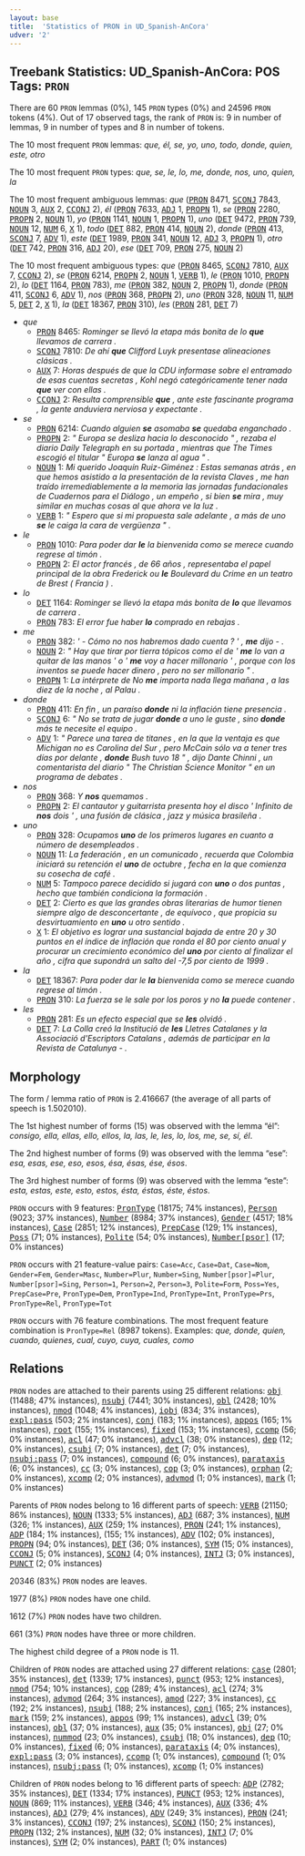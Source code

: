 ```yaml
---
layout: base
title:  'Statistics of PRON in UD_Spanish-AnCora'
udver: '2'
---
```


## Treebank Statistics: UD_Spanish-AnCora: POS Tags: `PRON`

There are 60 `PRON` lemmas (0%), 145 `PRON` types (0%) and 24596 `PRON` tokens (4%).
Out of 17 observed tags, the rank of `PRON` is: 9 in number of lemmas, 9 in number of types and 8 in number of tokens.

The 10 most frequent `PRON` lemmas: <em>que, él, se, yo, uno, todo, donde, quien, este, otro</em>

The 10 most frequent `PRON` types:  <em>que, se, le, lo, me, donde, nos, uno, quien, la</em>

The 10 most frequent ambiguous lemmas: <em>que</em> (<tt><a href="es_ancora-pos-PRON.html">PRON</a></tt> 8471, <tt><a href="es_ancora-pos-SCONJ.html">SCONJ</a></tt> 7843, <tt><a href="es_ancora-pos-NOUN.html">NOUN</a></tt> 3, <tt><a href="es_ancora-pos-AUX.html">AUX</a></tt> 2, <tt><a href="es_ancora-pos-CCONJ.html">CCONJ</a></tt> 2), <em>él</em> (<tt><a href="es_ancora-pos-PRON.html">PRON</a></tt> 7633, <tt><a href="es_ancora-pos-ADJ.html">ADJ</a></tt> 1, <tt><a href="es_ancora-pos-PROPN.html">PROPN</a></tt> 1), <em>se</em> (<tt><a href="es_ancora-pos-PRON.html">PRON</a></tt> 2280, <tt><a href="es_ancora-pos-PROPN.html">PROPN</a></tt> 2, <tt><a href="es_ancora-pos-NOUN.html">NOUN</a></tt> 1), <em>yo</em> (<tt><a href="es_ancora-pos-PRON.html">PRON</a></tt> 1141, <tt><a href="es_ancora-pos-NOUN.html">NOUN</a></tt> 1, <tt><a href="es_ancora-pos-PROPN.html">PROPN</a></tt> 1), <em>uno</em> (<tt><a href="es_ancora-pos-DET.html">DET</a></tt> 9472, <tt><a href="es_ancora-pos-PRON.html">PRON</a></tt> 739, <tt><a href="es_ancora-pos-NOUN.html">NOUN</a></tt> 12, <tt><a href="es_ancora-pos-NUM.html">NUM</a></tt> 6, <tt><a href="es_ancora-pos-X.html">X</a></tt> 1), <em>todo</em> (<tt><a href="es_ancora-pos-DET.html">DET</a></tt> 882, <tt><a href="es_ancora-pos-PRON.html">PRON</a></tt> 414, <tt><a href="es_ancora-pos-NOUN.html">NOUN</a></tt> 2), <em>donde</em> (<tt><a href="es_ancora-pos-PRON.html">PRON</a></tt> 413, <tt><a href="es_ancora-pos-SCONJ.html">SCONJ</a></tt> 7, <tt><a href="es_ancora-pos-ADV.html">ADV</a></tt> 1), <em>este</em> (<tt><a href="es_ancora-pos-DET.html">DET</a></tt> 1989, <tt><a href="es_ancora-pos-PRON.html">PRON</a></tt> 341, <tt><a href="es_ancora-pos-NOUN.html">NOUN</a></tt> 12, <tt><a href="es_ancora-pos-ADJ.html">ADJ</a></tt> 3, <tt><a href="es_ancora-pos-PROPN.html">PROPN</a></tt> 1), <em>otro</em> (<tt><a href="es_ancora-pos-DET.html">DET</a></tt> 742, <tt><a href="es_ancora-pos-PRON.html">PRON</a></tt> 316, <tt><a href="es_ancora-pos-ADJ.html">ADJ</a></tt> 20), <em>ese</em> (<tt><a href="es_ancora-pos-DET.html">DET</a></tt> 709, <tt><a href="es_ancora-pos-PRON.html">PRON</a></tt> 275, <tt><a href="es_ancora-pos-NOUN.html">NOUN</a></tt> 2)

The 10 most frequent ambiguous types:  <em>que</em> (<tt><a href="es_ancora-pos-PRON.html">PRON</a></tt> 8465, <tt><a href="es_ancora-pos-SCONJ.html">SCONJ</a></tt> 7810, <tt><a href="es_ancora-pos-AUX.html">AUX</a></tt> 7, <tt><a href="es_ancora-pos-CCONJ.html">CCONJ</a></tt> 2), <em>se</em> (<tt><a href="es_ancora-pos-PRON.html">PRON</a></tt> 6214, <tt><a href="es_ancora-pos-PROPN.html">PROPN</a></tt> 2, <tt><a href="es_ancora-pos-NOUN.html">NOUN</a></tt> 1, <tt><a href="es_ancora-pos-VERB.html">VERB</a></tt> 1), <em>le</em> (<tt><a href="es_ancora-pos-PRON.html">PRON</a></tt> 1010, <tt><a href="es_ancora-pos-PROPN.html">PROPN</a></tt> 2), <em>lo</em> (<tt><a href="es_ancora-pos-DET.html">DET</a></tt> 1164, <tt><a href="es_ancora-pos-PRON.html">PRON</a></tt> 783), <em>me</em> (<tt><a href="es_ancora-pos-PRON.html">PRON</a></tt> 382, <tt><a href="es_ancora-pos-NOUN.html">NOUN</a></tt> 2, <tt><a href="es_ancora-pos-PROPN.html">PROPN</a></tt> 1), <em>donde</em> (<tt><a href="es_ancora-pos-PRON.html">PRON</a></tt> 411, <tt><a href="es_ancora-pos-SCONJ.html">SCONJ</a></tt> 6, <tt><a href="es_ancora-pos-ADV.html">ADV</a></tt> 1), <em>nos</em> (<tt><a href="es_ancora-pos-PRON.html">PRON</a></tt> 368, <tt><a href="es_ancora-pos-PROPN.html">PROPN</a></tt> 2), <em>uno</em> (<tt><a href="es_ancora-pos-PRON.html">PRON</a></tt> 328, <tt><a href="es_ancora-pos-NOUN.html">NOUN</a></tt> 11, <tt><a href="es_ancora-pos-NUM.html">NUM</a></tt> 5, <tt><a href="es_ancora-pos-DET.html">DET</a></tt> 2, <tt><a href="es_ancora-pos-X.html">X</a></tt> 1), <em>la</em> (<tt><a href="es_ancora-pos-DET.html">DET</a></tt> 18367, <tt><a href="es_ancora-pos-PRON.html">PRON</a></tt> 310), <em>les</em> (<tt><a href="es_ancora-pos-PRON.html">PRON</a></tt> 281, <tt><a href="es_ancora-pos-DET.html">DET</a></tt> 7)


* <em>que</em>
  * <tt><a href="es_ancora-pos-PRON.html">PRON</a></tt> 8465: <em>Rominger se llevó la etapa más bonita de lo <b>que</b> llevamos de carrera .</em>
  * <tt><a href="es_ancora-pos-SCONJ.html">SCONJ</a></tt> 7810: <em>De ahí <b>que</b> Clifford Luyk presentase alineaciones clásicas .</em>
  * <tt><a href="es_ancora-pos-AUX.html">AUX</a></tt> 7: <em>Horas después de que la CDU informase sobre el entramado de esas cuentas secretas , Kohl negó categóricamente tener nada <b>que</b> ver con ellas .</em>
  * <tt><a href="es_ancora-pos-CCONJ.html">CCONJ</a></tt> 2: <em>Resulta comprensible <b>que</b> , ante este fascinante programa , la gente anduviera nerviosa y expectante .</em>
* <em>se</em>
  * <tt><a href="es_ancora-pos-PRON.html">PRON</a></tt> 6214: <em>Cuando alguien <b>se</b> asomaba <b>se</b> quedaba enganchado .</em>
  * <tt><a href="es_ancora-pos-PROPN.html">PROPN</a></tt> 2: <em>" Europa se desliza hacia lo desconocido " , rezaba el diario Daily Telegraph en su portada , mientras que The Times escogió el titular " Europa <b>se</b> lanza al agua " .</em>
  * <tt><a href="es_ancora-pos-NOUN.html">NOUN</a></tt> 1: <em>Mi querido Joaquín Ruiz-Giménez : Estas semanas atrás , en que hemos asistido a la presentación de la revista Claves , me han traído irremediablemente a la memoria las jornadas fundacionales de Cuadernos para el Diálogo , un empeño , si bien <b>se</b> mira , muy similar en muchas cosas al que ahora ve la luz .</em>
  * <tt><a href="es_ancora-pos-VERB.html">VERB</a></tt> 1: <em>" Espero que si mi propuesta sale adelante , a más de uno <b>se</b> le caiga la cara de vergüenza " .</em>
* <em>le</em>
  * <tt><a href="es_ancora-pos-PRON.html">PRON</a></tt> 1010: <em>Para poder dar <b>le</b> la bienvenida como se merece cuando regrese al timón .</em>
  * <tt><a href="es_ancora-pos-PROPN.html">PROPN</a></tt> 2: <em>El actor francés , de 66 años , representaba el papel principal de la obra Frederick ou <b>le</b> Boulevard du Crime en un teatro de Brest ( Francia ) .</em>
* <em>lo</em>
  * <tt><a href="es_ancora-pos-DET.html">DET</a></tt> 1164: <em>Rominger se llevó la etapa más bonita de <b>lo</b> que llevamos de carrera .</em>
  * <tt><a href="es_ancora-pos-PRON.html">PRON</a></tt> 783: <em>El error fue haber <b>lo</b> comprado en rebajas .</em>
* <em>me</em>
  * <tt><a href="es_ancora-pos-PRON.html">PRON</a></tt> 382: <em>' - Cómo no nos habremos dado cuenta ? ' , <b>me</b> dijo - .</em>
  * <tt><a href="es_ancora-pos-NOUN.html">NOUN</a></tt> 2: <em>" Hay que tirar por tierra tópicos como el de ' <b>me</b> lo van a quitar de las manos ' o ' <b>me</b> voy a hacer millonario ' , porque con los inventos se puede hacer dinero , pero no ser millonario " .</em>
  * <tt><a href="es_ancora-pos-PROPN.html">PROPN</a></tt> 1: <em>La intérprete de No <b>me</b> importa nada llega mañana , a las diez de la noche , al Palau .</em>
* <em>donde</em>
  * <tt><a href="es_ancora-pos-PRON.html">PRON</a></tt> 411: <em>En fin , un paraíso <b>donde</b> ni la inflación tiene presencia .</em>
  * <tt><a href="es_ancora-pos-SCONJ.html">SCONJ</a></tt> 6: <em>" No se trata de jugar <b>donde</b> a uno le guste , sino <b>donde</b> más te necesite el equipo .</em>
  * <tt><a href="es_ancora-pos-ADV.html">ADV</a></tt> 1: <em>" Parece una tarea de titanes , en la que la ventaja es que Michigan no es Carolina del Sur , pero McCain sólo va a tener tres días por delante , <b>donde</b> Bush tuvo 18 " , dijo Dante Chinni , un comentarista del diario " The Christian Science Monitor " en un programa de debates .</em>
* <em>nos</em>
  * <tt><a href="es_ancora-pos-PRON.html">PRON</a></tt> 368: <em>Y <b>nos</b> quemamos .</em>
  * <tt><a href="es_ancora-pos-PROPN.html">PROPN</a></tt> 2: <em>El cantautor y guitarrista presenta hoy el disco ' Infinito de <b>nos</b> dois ' , una fusión de clásica , jazz y música brasileña .</em>
* <em>uno</em>
  * <tt><a href="es_ancora-pos-PRON.html">PRON</a></tt> 328: <em>Ocupamos <b>uno</b> de los primeros lugares en cuanto a número de desempleados .</em>
  * <tt><a href="es_ancora-pos-NOUN.html">NOUN</a></tt> 11: <em>La federación , en un comunicado , recuerda que Colombia iniciará su retención el <b>uno</b> de octubre , fecha en la que comienza su cosecha de café .</em>
  * <tt><a href="es_ancora-pos-NUM.html">NUM</a></tt> 5: <em>Tampoco parece decidido si jugará con <b>uno</b> o dos puntas , hecho que también condiciona la formación .</em>
  * <tt><a href="es_ancora-pos-DET.html">DET</a></tt> 2: <em>Cierto es que las grandes obras literarias de humor tienen siempre algo de desconcertante , de equívoco , que propicia su desvirtuamiento en <b>uno</b> u otro sentido .</em>
  * <tt><a href="es_ancora-pos-X.html">X</a></tt> 1: <em>El objetivo es lograr una sustancial bajada de entre 20 y 30 puntos en el índice de inflación que ronda el 80 por ciento anual y procurar un crecimiento económico del <b>uno</b> por ciento al finalizar el año , cifra que supondrá un salto del -7,5 por ciento de 1999 .</em>
* <em>la</em>
  * <tt><a href="es_ancora-pos-DET.html">DET</a></tt> 18367: <em>Para poder dar le <b>la</b> bienvenida como se merece cuando regrese al timón .</em>
  * <tt><a href="es_ancora-pos-PRON.html">PRON</a></tt> 310: <em>La fuerza se le sale por los poros y no <b>la</b> puede contener .</em>
* <em>les</em>
  * <tt><a href="es_ancora-pos-PRON.html">PRON</a></tt> 281: <em>Es un efecto especial que se <b>les</b> olvidó .</em>
  * <tt><a href="es_ancora-pos-DET.html">DET</a></tt> 7: <em>La Colla creó la Institució de <b>les</b> Lletres Catalanes y la Associació d'Escriptors Catalans , además de participar en la Revista de Catalunya - .</em>

## Morphology

The form / lemma ratio of `PRON` is 2.416667 (the average of all parts of speech is 1.502010).

The 1st highest number of forms (15) was observed with the lemma “él”: <em>consigo, ella, ellas, ello, ellos, la, las, le, les, lo, los, me, se, sí, él</em>.

The 2nd highest number of forms (9) was observed with the lemma “ese”: <em>esa, esas, ese, eso, esos, ésa, ésas, ése, ésos</em>.

The 3rd highest number of forms (9) was observed with the lemma “este”: <em>esta, estas, este, esto, estos, ésta, éstas, éste, éstos</em>.

`PRON` occurs with 9 features: <tt><a href="es_ancora-feat-PronType.html">PronType</a></tt> (18175; 74% instances), <tt><a href="es_ancora-feat-Person.html">Person</a></tt> (9023; 37% instances), <tt><a href="es_ancora-feat-Number.html">Number</a></tt> (8984; 37% instances), <tt><a href="es_ancora-feat-Gender.html">Gender</a></tt> (4517; 18% instances), <tt><a href="es_ancora-feat-Case.html">Case</a></tt> (2851; 12% instances), <tt><a href="es_ancora-feat-PrepCase.html">PrepCase</a></tt> (129; 1% instances), <tt><a href="es_ancora-feat-Poss.html">Poss</a></tt> (71; 0% instances), <tt><a href="es_ancora-feat-Polite.html">Polite</a></tt> (54; 0% instances), <tt><a href="es_ancora-feat-Number-psor.html">Number[psor]</a></tt> (17; 0% instances)

`PRON` occurs with 21 feature-value pairs: `Case=Acc`, `Case=Dat`, `Case=Nom`, `Gender=Fem`, `Gender=Masc`, `Number=Plur`, `Number=Sing`, `Number[psor]=Plur`, `Number[psor]=Sing`, `Person=1`, `Person=2`, `Person=3`, `Polite=Form`, `Poss=Yes`, `PrepCase=Pre`, `PronType=Dem`, `PronType=Ind`, `PronType=Int`, `PronType=Prs`, `PronType=Rel`, `PronType=Tot`

`PRON` occurs with 76 feature combinations.
The most frequent feature combination is `PronType=Rel` (8987 tokens).
Examples: <em>que, donde, quien, cuando, quienes, cual, cuyo, cuya, cuales, como</em>


## Relations

`PRON` nodes are attached to their parents using 25 different relations: <tt><a href="es_ancora-dep-obj.html">obj</a></tt> (11488; 47% instances), <tt><a href="es_ancora-dep-nsubj.html">nsubj</a></tt> (7441; 30% instances), <tt><a href="es_ancora-dep-obl.html">obl</a></tt> (2428; 10% instances), <tt><a href="es_ancora-dep-nmod.html">nmod</a></tt> (1048; 4% instances), <tt><a href="es_ancora-dep-iobj.html">iobj</a></tt> (834; 3% instances), <tt><a href="es_ancora-dep-expl-pass.html">expl:pass</a></tt> (503; 2% instances), <tt><a href="es_ancora-dep-conj.html">conj</a></tt> (183; 1% instances), <tt><a href="es_ancora-dep-appos.html">appos</a></tt> (165; 1% instances), <tt><a href="es_ancora-dep-root.html">root</a></tt> (155; 1% instances), <tt><a href="es_ancora-dep-fixed.html">fixed</a></tt> (153; 1% instances), <tt><a href="es_ancora-dep-ccomp.html">ccomp</a></tt> (56; 0% instances), <tt><a href="es_ancora-dep-acl.html">acl</a></tt> (47; 0% instances), <tt><a href="es_ancora-dep-advcl.html">advcl</a></tt> (38; 0% instances), <tt><a href="es_ancora-dep-dep.html">dep</a></tt> (12; 0% instances), <tt><a href="es_ancora-dep-csubj.html">csubj</a></tt> (7; 0% instances), <tt><a href="es_ancora-dep-det.html">det</a></tt> (7; 0% instances), <tt><a href="es_ancora-dep-nsubj-pass.html">nsubj:pass</a></tt> (7; 0% instances), <tt><a href="es_ancora-dep-compound.html">compound</a></tt> (6; 0% instances), <tt><a href="es_ancora-dep-parataxis.html">parataxis</a></tt> (6; 0% instances), <tt><a href="es_ancora-dep-cc.html">cc</a></tt> (3; 0% instances), <tt><a href="es_ancora-dep-cop.html">cop</a></tt> (3; 0% instances), <tt><a href="es_ancora-dep-orphan.html">orphan</a></tt> (2; 0% instances), <tt><a href="es_ancora-dep-xcomp.html">xcomp</a></tt> (2; 0% instances), <tt><a href="es_ancora-dep-advmod.html">advmod</a></tt> (1; 0% instances), <tt><a href="es_ancora-dep-mark.html">mark</a></tt> (1; 0% instances)

Parents of `PRON` nodes belong to 16 different parts of speech: <tt><a href="es_ancora-pos-VERB.html">VERB</a></tt> (21150; 86% instances), <tt><a href="es_ancora-pos-NOUN.html">NOUN</a></tt> (1333; 5% instances), <tt><a href="es_ancora-pos-ADJ.html">ADJ</a></tt> (687; 3% instances), <tt><a href="es_ancora-pos-NUM.html">NUM</a></tt> (326; 1% instances), <tt><a href="es_ancora-pos-AUX.html">AUX</a></tt> (259; 1% instances), <tt><a href="es_ancora-pos-PRON.html">PRON</a></tt> (241; 1% instances), <tt><a href="es_ancora-pos-ADP.html">ADP</a></tt> (184; 1% instances),  (155; 1% instances), <tt><a href="es_ancora-pos-ADV.html">ADV</a></tt> (102; 0% instances), <tt><a href="es_ancora-pos-PROPN.html">PROPN</a></tt> (94; 0% instances), <tt><a href="es_ancora-pos-DET.html">DET</a></tt> (36; 0% instances), <tt><a href="es_ancora-pos-SYM.html">SYM</a></tt> (15; 0% instances), <tt><a href="es_ancora-pos-CCONJ.html">CCONJ</a></tt> (5; 0% instances), <tt><a href="es_ancora-pos-SCONJ.html">SCONJ</a></tt> (4; 0% instances), <tt><a href="es_ancora-pos-INTJ.html">INTJ</a></tt> (3; 0% instances), <tt><a href="es_ancora-pos-PUNCT.html">PUNCT</a></tt> (2; 0% instances)

20346 (83%) `PRON` nodes are leaves.

1977 (8%) `PRON` nodes have one child.

1612 (7%) `PRON` nodes have two children.

661 (3%) `PRON` nodes have three or more children.

The highest child degree of a `PRON` node is 11.

Children of `PRON` nodes are attached using 27 different relations: <tt><a href="es_ancora-dep-case.html">case</a></tt> (2801; 35% instances), <tt><a href="es_ancora-dep-det.html">det</a></tt> (1339; 17% instances), <tt><a href="es_ancora-dep-punct.html">punct</a></tt> (953; 12% instances), <tt><a href="es_ancora-dep-nmod.html">nmod</a></tt> (754; 10% instances), <tt><a href="es_ancora-dep-cop.html">cop</a></tt> (289; 4% instances), <tt><a href="es_ancora-dep-acl.html">acl</a></tt> (274; 3% instances), <tt><a href="es_ancora-dep-advmod.html">advmod</a></tt> (264; 3% instances), <tt><a href="es_ancora-dep-amod.html">amod</a></tt> (227; 3% instances), <tt><a href="es_ancora-dep-cc.html">cc</a></tt> (192; 2% instances), <tt><a href="es_ancora-dep-nsubj.html">nsubj</a></tt> (188; 2% instances), <tt><a href="es_ancora-dep-conj.html">conj</a></tt> (165; 2% instances), <tt><a href="es_ancora-dep-mark.html">mark</a></tt> (159; 2% instances), <tt><a href="es_ancora-dep-appos.html">appos</a></tt> (99; 1% instances), <tt><a href="es_ancora-dep-advcl.html">advcl</a></tt> (39; 0% instances), <tt><a href="es_ancora-dep-obl.html">obl</a></tt> (37; 0% instances), <tt><a href="es_ancora-dep-aux.html">aux</a></tt> (35; 0% instances), <tt><a href="es_ancora-dep-obj.html">obj</a></tt> (27; 0% instances), <tt><a href="es_ancora-dep-nummod.html">nummod</a></tt> (23; 0% instances), <tt><a href="es_ancora-dep-csubj.html">csubj</a></tt> (18; 0% instances), <tt><a href="es_ancora-dep-dep.html">dep</a></tt> (10; 0% instances), <tt><a href="es_ancora-dep-fixed.html">fixed</a></tt> (6; 0% instances), <tt><a href="es_ancora-dep-parataxis.html">parataxis</a></tt> (4; 0% instances), <tt><a href="es_ancora-dep-expl-pass.html">expl:pass</a></tt> (3; 0% instances), <tt><a href="es_ancora-dep-ccomp.html">ccomp</a></tt> (1; 0% instances), <tt><a href="es_ancora-dep-compound.html">compound</a></tt> (1; 0% instances), <tt><a href="es_ancora-dep-nsubj-pass.html">nsubj:pass</a></tt> (1; 0% instances), <tt><a href="es_ancora-dep-xcomp.html">xcomp</a></tt> (1; 0% instances)

Children of `PRON` nodes belong to 16 different parts of speech: <tt><a href="es_ancora-pos-ADP.html">ADP</a></tt> (2782; 35% instances), <tt><a href="es_ancora-pos-DET.html">DET</a></tt> (1334; 17% instances), <tt><a href="es_ancora-pos-PUNCT.html">PUNCT</a></tt> (953; 12% instances), <tt><a href="es_ancora-pos-NOUN.html">NOUN</a></tt> (869; 11% instances), <tt><a href="es_ancora-pos-VERB.html">VERB</a></tt> (346; 4% instances), <tt><a href="es_ancora-pos-AUX.html">AUX</a></tt> (336; 4% instances), <tt><a href="es_ancora-pos-ADJ.html">ADJ</a></tt> (279; 4% instances), <tt><a href="es_ancora-pos-ADV.html">ADV</a></tt> (249; 3% instances), <tt><a href="es_ancora-pos-PRON.html">PRON</a></tt> (241; 3% instances), <tt><a href="es_ancora-pos-CCONJ.html">CCONJ</a></tt> (197; 2% instances), <tt><a href="es_ancora-pos-SCONJ.html">SCONJ</a></tt> (150; 2% instances), <tt><a href="es_ancora-pos-PROPN.html">PROPN</a></tt> (132; 2% instances), <tt><a href="es_ancora-pos-NUM.html">NUM</a></tt> (32; 0% instances), <tt><a href="es_ancora-pos-INTJ.html">INTJ</a></tt> (7; 0% instances), <tt><a href="es_ancora-pos-SYM.html">SYM</a></tt> (2; 0% instances), <tt><a href="es_ancora-pos-PART.html">PART</a></tt> (1; 0% instances)

